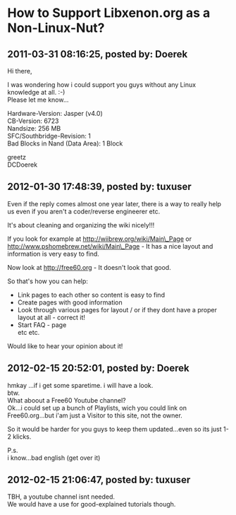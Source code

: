 # How to Support Libxenon.org as a Non-Linux-Nut?

## 2011-03-31 08:16:25, posted by: Doerek

Hi there,  
   
 I was wondering how i could support you guys without any Linux knowledge at all. :-)  
 Please let me know...  
   
 Hardware-Version: Jasper (v4.0)  
 CB-Version: 6723  
 Nandsize: 256 MB  
 SFC/Southbridge-Revision: 1  
 Bad Blocks in Nand (Data Area): 1 Block  
   
 greetz  
 DCDoerek

## 2012-01-30 17:48:39, posted by: tuxuser

Even if the reply comes almost one year later, there is a way to really help us even if you aren't a coder/reverse engineerer etc.  
   
 It's about cleaning and organizing the wiki nicely!!!  
   
 If you look for example at http://wiibrew.org/wiki/Main\_Page or http://www.pshomebrew.net/wiki/Main\_Page - It has a nice layout and information is very easy to find.  
   
 Now look at http://free60.org - It doesn't look that good.  
   
 So that's how you can help:  
   
 * Link pages to each other so content is easy to find  
 * Create pages with good information  
 * Look through various pages for layout / or if they dont have a proper layout at all - correct it!  
 * Start FAQ - page  
 etc etc.  
   
 Would like to hear your opinion about it!

## 2012-02-15 20:52:01, posted by: Doerek

hmkay ...if i get some sparetime. i will have a look.  
 btw.  
 What aboout a Free60 Youtube channel?   
 Ok...i could set up a bunch of Playlists, wich you could link on Free60.org...but i'am just a Visitor to this site, not the owner.  
   
 So it would be harder for you guys to keep them updated...even so its just 1-2 klicks.  
   
 P.s.  
 i know...bad english (get over it)

## 2012-02-15 21:06:47, posted by: tuxuser

TBH, a youtube channel isnt needed.  
 We would have a use for good-explained tutorials though.